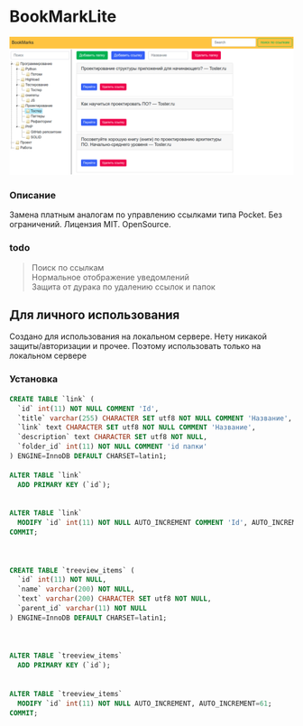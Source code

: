 # BookMarkLite

![Image of Yaktocat](https://raw.githubusercontent.com/Kirill-Gorelov/BookMarkLite/master/dist/previe-new.png)

### Описание

Замена платным аналогам по управлению ссылками типа Pocket. Без ограничений. Лицензия MIT. OpenSource.

### todo
>Поиск по ссылкам  
>Нормальное отображение уведомлений  
>Защита от дурака по удалению ссылок и папок


## Для личного использования

Создано для использования на локальном сервере.
Нету никакой защиты/авторизации и прочее. Поэтому использовать только на локальном сервере


### Установка

```sql
CREATE TABLE `link` (
  `id` int(11) NOT NULL COMMENT 'Id',
  `title` varchar(255) CHARACTER SET utf8 NOT NULL COMMENT 'Название',
  `link` text CHARACTER SET utf8 NOT NULL COMMENT 'Название',
  `description` text CHARACTER SET utf8 NOT NULL,
  `folder_id` int(11) NOT NULL COMMENT 'id папки'
) ENGINE=InnoDB DEFAULT CHARSET=latin1;

ALTER TABLE `link`
  ADD PRIMARY KEY (`id`);


ALTER TABLE `link`
  MODIFY `id` int(11) NOT NULL AUTO_INCREMENT COMMENT 'Id', AUTO_INCREMENT=73;
COMMIT;



CREATE TABLE `treeview_items` (
  `id` int(11) NOT NULL,
  `name` varchar(200) NOT NULL,
  `text` varchar(200) CHARACTER SET utf8 NOT NULL,
  `parent_id` varchar(11) NOT NULL
) ENGINE=InnoDB DEFAULT CHARSET=latin1;



ALTER TABLE `treeview_items`
  ADD PRIMARY KEY (`id`);


ALTER TABLE `treeview_items`
  MODIFY `id` int(11) NOT NULL AUTO_INCREMENT, AUTO_INCREMENT=61;
COMMIT;
```